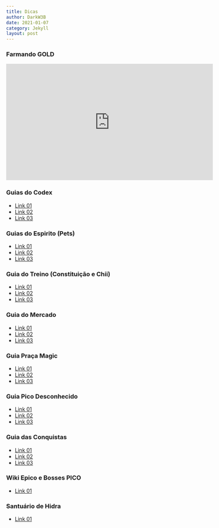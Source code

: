 ```yaml
---
title: Dicas
author: DarkW3B
date: 2021-01-07
category: Jekyll
layout: post
---
```

### Farmando GOLD
<iframe width="560" height="315"
src="https://www.youtube.com/embed/Ucf7Cxq5FWo" 
frameborder="0" 
allow="accelerometer; autoplay; encrypted-media; gyroscope; picture-in-picture" 
allowfullscreen></iframe>

### Guias do Codex
- [Link 01](https://www.youtube.com/watch?v=Ucf7Cxq5FWo)
- [Link 02](https://www.youtube.com/watch?v=K9LDCPHZtM)
- [Link 03](https://www.youtube.com/watch?v=Sw78u_YJOrU)

### Guias do Espirito (Pets)
- [Link 01](https://www.youtube.com/watch?v=ogP1ivM2ZaA)
- [Link 02](https://www.youtube.com/watch?v=J2AujnogB-E)
- [Link 03](https://www.youtube.com/watch?v=R7dJENnCgSI)

### Guia do Treino (Constituição e Chii)
- [Link 01](https://www.youtube.com/watch?v=z6QvnXkCpl4)
- [Link 02](https://www.youtube.com/watch?v=svLosEk8kEE)
- [Link 03](https://www.youtube.com/watch?v=yghjqr5fqck)

### Guia do Mercado
- [Link 01](https://www.youtube.com/watch?v=h3XEekc5UCc)
- [Link 02](https://www.youtube.com/watch?v=IVV0Gez_-C8)
- [Link 03](https://www.youtube.com/watch?v=OOTc3tYT1MQ)

### Guia Praça Magic
- [Link 01](https://www.youtube.com/watch?v=0WnGmHyclbc)
- [Link 02](https://www.youtube.com/watch?v=xTOEjMlOW-c)
- [Link 03](https://www.youtube.com/watch?v=uX2cVryYa18)

### Guia Pico Desconhecido
- [Link 01](https://www.youtube.com/watch?v=RCXxhraZewE)
- [Link 02](https://www.youtube.com/watch?v=hcJL3P5WRx8)
- [Link 03](https://www.youtube.com/watch?v=2z3foTFe5vc)

### Guia das Conquistas
- [Link 01](https://www.youtube.com/watch?v=phBT4b7g3VE)
- [Link 02](https://www.youtube.com/watch?v=tqamAoHZ_1o)
- [Link 03](https://www.youtube.com/watch?v=FD2bmYJ1U-k)

###  Wiki Epico e Bosses PICO
- [Link 01](https://docs.google.com/spreadsheets/d/1gGCLrqr0VxF3Yz_WzGCseqykCvkI2TdXHcwqaJY7134/edit#gid=1464198539)

### Santuário de Hidra
- [Link 01](https://docs.google.com/spreadsheets/d/1D9dfwMnVqY-JGY3hBliAzCPwBcAXtoNnJrTTeTq8l9o/edit#gid=0)